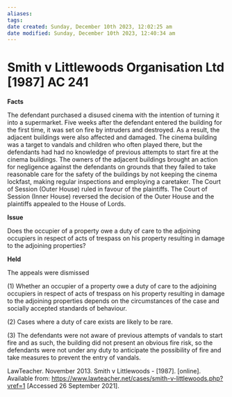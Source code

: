 ```yaml
---
aliases: 
tags: 
date created: Sunday, December 10th 2023, 12:02:25 am
date modified: Sunday, December 10th 2023, 12:40:34 am
---
```


# Smith v Littlewoods Organisation Ltd [1987] AC 241

**Facts**

The defendant purchased a disused cinema with the intention of turning it into a supermarket. Five weeks after the defendant entered the building for the first time, it was set on fire by intruders and destroyed. As a result, the adjacent buildings were also affected and damaged. The cinema building was a target to vandals and children who often played there, but the defendants had had no knowledge of previous attempts to start fire at the cinema buildings. The owners of the adjacent buildings brought an action for negligence against the defendants on grounds that they failed to take reasonable care for the safety of the buildings by not keeping the cinema lockfast, making regular inspections and employing a caretaker. The Court of Session (Outer House) ruled in favour of the plaintiffs. The Court of Session (Inner House) reversed the decision of the Outer House and the plaintiffs appealed to the House of Lords.

**Issue**

Does the occupier of a property owe a duty of care to the adjoining occupiers in respect of acts of trespass on his property resulting in damage to the adjoining properties?

**Held**

The appeals were dismissed

(1) Whether an occupier of a property owe a duty of care to the adjoining occupiers in respect of acts of trespass on his property resulting in damage to the adjoining properties depends on the circumstances of the case and socially accepted standards of behaviour.

(2) Cases where a duty of care exists are likely to be rare.

(3) The defendants were not aware of previous attempts of vandals to start fire and as such, the building did not present an obvious fire risk, so the defendants were not under any duty to anticipate the possibility of fire and take measures to prevent the entry of vandals.

LawTeacher. November 2013. Smith v Littlewoods - [1987]. [online]. Available from: <https://www.lawteacher.net/cases/smith-v-littlewoods.php?vref=1> [Accessed 26 September 2021].
